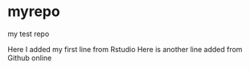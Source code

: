 # myrepo
my test repo

Here I added my first line from Rstudio
Here is another line added from Github online
